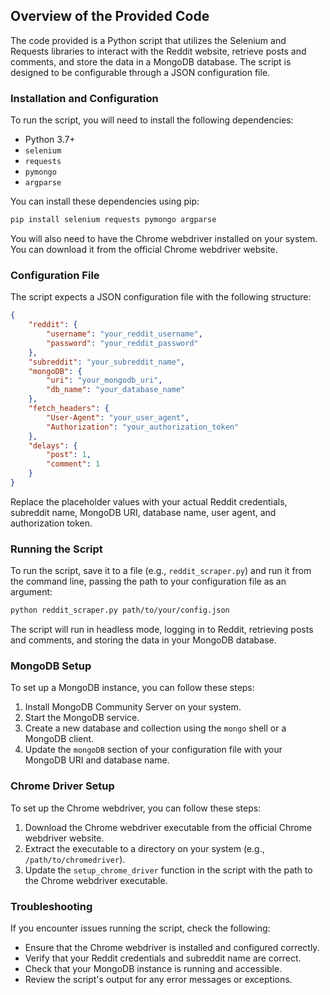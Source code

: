 ## Overview of the Provided Code
The code provided is a Python script that utilizes the Selenium and Requests libraries to interact with the Reddit website, retrieve posts and comments, and store the data in a MongoDB database. The script is designed to be configurable through a JSON configuration file.

### Installation and Configuration

To run the script, you will need to install the following dependencies:

* Python 3.7+
* `selenium`
* `requests`
* `pymongo`
* `argparse`

You can install these dependencies using pip:
```bash
pip install selenium requests pymongo argparse
```
You will also need to have the Chrome webdriver installed on your system. You can download it from the official Chrome webdriver website.

### Configuration File

The script expects a JSON configuration file with the following structure:
```json
{
    "reddit": {
        "username": "your_reddit_username",
        "password": "your_reddit_password"
    },
    "subreddit": "your_subreddit_name",
    "mongoDB": {
        "uri": "your_mongodb_uri",
        "db_name": "your_database_name"
    },
    "fetch_headers": {
        "User-Agent": "your_user_agent",
        "Authorization": "your_authorization_token"
    },
    "delays": {
        "post": 1,
        "comment": 1
    }
}
```
Replace the placeholder values with your actual Reddit credentials, subreddit name, MongoDB URI, database name, user agent, and authorization token.

### Running the Script

To run the script, save it to a file (e.g., `reddit_scraper.py`) and run it from the command line, passing the path to your configuration file as an argument:
```bash
python reddit_scraper.py path/to/your/config.json
```
The script will run in headless mode, logging in to Reddit, retrieving posts and comments, and storing the data in your MongoDB database.

### MongoDB Setup

To set up a MongoDB instance, you can follow these steps:

1. Install MongoDB Community Server on your system.
2. Start the MongoDB service.
3. Create a new database and collection using the `mongo` shell or a MongoDB client.
4. Update the `mongoDB` section of your configuration file with your MongoDB URI and database name.

### Chrome Driver Setup

To set up the Chrome webdriver, you can follow these steps:

1. Download the Chrome webdriver executable from the official Chrome webdriver website.
2. Extract the executable to a directory on your system (e.g., `/path/to/chromedriver`).
3. Update the `setup_chrome_driver` function in the script with the path to the Chrome webdriver executable.

### Troubleshooting

If you encounter issues running the script, check the following:

* Ensure that the Chrome webdriver is installed and configured correctly.
* Verify that your Reddit credentials and subreddit name are correct.
* Check that your MongoDB instance is running and accessible.
* Review the script's output for any error messages or exceptions.